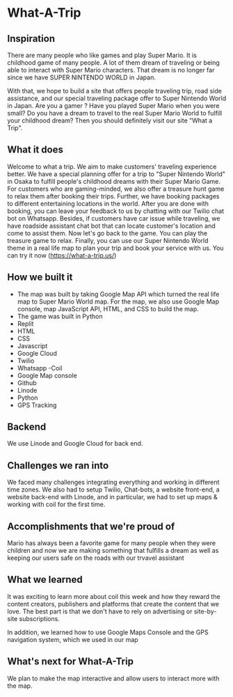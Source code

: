 # What-A-Trip

## Inspiration
There are many people who like games and play Super Mario. It is childhood game of many people. A lot of them dream of traveling or being able to interact with Super Mario characters. That dream is no longer far since we have SUPER NINTENDO WORLD in Japan. 

With that, we hope to build a site that offers people traveling trip, road side assistance,  and our special traveling package offer to Super Nintendo World in Japan. Are you a gamer ? Have you played Super Mario when you were small? Do you have a dream to travel to the real Super Mario World to fulfill your childhood dream? Then you should definitely visit our site "What a Trip". 

## What it does
Welcome to what a trip. We aim to make customers' traveling experience better. We have a special planning offer for a trip to "Super Nintendo World" in Osaka to fulfill people's childhood dreams with their Super Mario Game. For customers who are gaming-minded, we also offer a treasure hunt game to relax them after booking their trips. Further, we have booking packages to different entertaining locations in the world. After you are done with booking, you can leave your feedback to us by chatting with our Twilio chat bot on Whatsapp. Besides, if customers have car issue while traveling, we have roadside assistant chat bot that can locate customer's location and come to assist them. Now let's go back to the game. You can play the treasure game to relax. Finally, you can use our Super Nintendo World theme in a real life map to plan your trip and book your service with us.  You can try it now (https://what-a-trip.us/)

## How we built it
- The map was built by taking Google Map API which turned the real life map to Super Mario World map. For the map, we also use Google Map console, map JavaScript API, HTML, and CSS to build the map. 
- The game was built in Python
- Replit
- HTML
- CSS
- Javascript
- Google Cloud
- Twilio
- Whatsapp
-Coil
- Google Map console
- Github
- Linode
- Python
- GPS Tracking

## Backend
We use Linode and Google Cloud for back end. 


## Challenges we ran into
We faced many challenges integrating everything and working in different time zones. We also had to setup Twilio, Chat-bots, a website front-end, a website back-end with Linode, and in particular, we had to set up maps & working with coil for the first time. 

## Accomplishments that we're proud of
Mario has always been a favorite game for many people when they were children and now we are making something that fulfills a dream as well as keeping our users safe on the roads with our trvavel assistant 

## What we learned
It was exciting to learn more about coil this week and how they reward the content creators, publishers and platforms that create the content that we love. The best part is that we don't have to rely on advertising or site-by-site subscriptions.

In addition, we learned how to use Google Maps Console  and the GPS navigation system, which we used in our map

## What's next for What-A-Trip
We plan to make the map interactive and allow users to interact more with the map.
